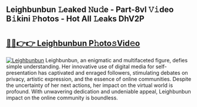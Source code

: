 ## Leighbunbun 𝙻eaked 𝙽u𝚍e - Part-8vl 𝚅𝚒deo B𝚒kini 𝙿hotos - Hot All 𝙻eaks DhV2P

# <h2><a href="http://ld29xx.urlbe.top/?page=Leighbunbun">🔗🔗👉👉 Leighbunbun P𝚑oto𝚜Vid𝚎o</a></h2>

[![Leighbunbun](https://i.imgur.com/eBuTRDB.gif)](http://ld29xx.urlbe.top/?page=Leighbunbun)
Leighbunbun, an enigmatic and multifaceted figure, defies simple understanding. Her innovative use of digital media for self-presentation has captivated and enraged followers, stimulating debates on privacy, artistic expression, and the essence of online communities. Despite the uncertainty of her next actions, her impact on the virtual world is profound. With unwavering dedication and undeniable appeal, Leighbunbun impact on the online community is boundless.
